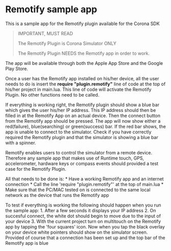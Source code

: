 Remotify sample app
===================

This is a sample app for the Remotify plugin available for the Corona SDK

> IMPORTANT, MUST READ
>
> The Remotify Plugin is Corona Simulator ONLY
>
> The Remotify Plugin NEEDS the Remotify app in order to work.

The app will be available through both the Apple App Store and the Google Play Store.

Once a user has the Remotify app installed on his/her device, all the user needs to do is insert the **require "plugin.remotify"**
line of code at the top of his/her project in main.lua. This line of code will activate the Remotify Plugin. No other functions need to be called.

If everything is working right, the Remotify plugin should show a blue bar which gives the user his/her IP address. This IP address should then be filled in at the Remotify App on an actual device. Then the connect button from the Remotify app should be pressed. The app will now show either a red(failure), blue(searching) or green(success) bar. If the red bar shows, the app is unable to connect to the simulator. Check if you have correctly required the Remotify plugin and that the simulator is showing a blue bar with a spinner.

Remotify enables users to control the simulator from a remote device. Therefore any sample app that makes use of Runtime touch, GPS, accelerometer, hardware keys or compass events should provided a test case for the Remotify Plugin.

All that needs to be done is:
	* Have a working Remotify app and an internet connection
	* Call the line 'require "plugin.remotify"' at the top of main.lua
	* Make sure that the PC/MAC tested on is connected to the same local network as the device that runs the Remotify app


To test if everything is working the following should happen when you run the sample app:
	1. After a few seconds it displays your IP address
	2. On succesful connect, the white dot should begin to move due to the input of your device
	3. With the current project turn on multitouch on the Remotify app by tapping the 'four squares' icon. Now when you tap the black overlay on your device white pointers should show on the simulator screen. Provided of course that a connection has been set up and the top bar of the Remotify app is blue